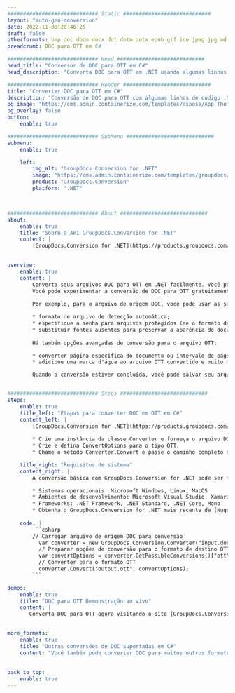 ```yaml
---
############################# Static ############################
layout: "auto-gen-conversion"
date: 2022-11-08T20:46:25
draft: false
otherformats: bmp doc docm docx dot dotm dotx epub gif ico jpeg jpg md odt ott pdf png psd rtf tex tif tiff txt xps
breadcrumb: DOC para OTT em C#

############################# Head ############################
head_title: "Conversor de DOC para OTT em C#"
head_description: "Converta DOC para OTT em .NET usando algumas linhas de código. Use a API de conversão de documentos do GroupDocs para converter mais de 160 formatos de arquivo."

############################# Header ############################
title: "Converter DOC para OTT em C#"
description: "Conversão de DOC para OTT com algumas linhas de código .NET"
bg_image: "https://cms.admin.containerize.com/templates/aspose/App_Themes/V3/images/bg/header1.png"
bg_overlay: false
button:
    enable: true

############################# SubMenu ############################
submenu:
    enable: true

    left:
        img_alt: "GroupDocs.Conversion for .NET"
        image: "https://cms.admin.containerize.com/templates/groupdocs/images/product-logos/90x90-noborder/groupdocs-conversion-net.png"
        product: "GroupDocs.Conversion"
        platform: ".NET"



############################# About ############################
about:
    enable: true
    title: "Sobre a API GroupDocs.Conversion for .NET"
    content: |
        [GroupDocs.Conversion for .NET](https://products.groupdocs.com/conversion/net/) pode ser usado para converter Microsoft Word, Excel, PowerPoint, PDF, Visio e outros formatos. GroupDocs.Conversion é uma API independente que é adequada para sistemas internos e de back-end onde é necessário alto desempenho. Não depende de nenhum software como Microsoft ou Open Office.
    

overview:
    enable: true
    content: |
        Converta seus arquivos DOC para OTT em .NET facilmente. Você pode usar apenas algumas linhas de código C# em qualquer plataforma de sua escolha, como - Windows, Linux, macOS.
        Você pode experimentar a conversão de DOC para OTT gratuitamente e avaliar a qualidade dos resultados da conversão. Juntamente com cenários de conversão de arquivo simples, você pode tentar opções mais avançadas para carregar o arquivo de origem DOC e para salvar o resultado de saída OTT. 
        
        Por exemplo, para o arquivo de origem DOC, você pode usar as seguintes opções de carregamento:

        * formato de arquivo de detecção automática;
        * especifique a senha para arquivos protegidos (se o formato de arquivo suportar);
        * substituir fontes ausentes para preservar a aparência do documento.
        
        Há também opções avançadas de conversão para o arquivo OTT:

        * converter página específica do documento ou intervalo de páginas;
        * adicione uma marca d'água ao arquivo OTT convertido e muito mais.

        Quando a conversão estiver concluída, você pode salvar seu arquivo OTT no caminho do arquivo local ou em qualquer armazenamento de terceiros, como FTP, Amazon S3, Google Drive, Dropbox etc. Observe - para converter DOC para {{ TO}} não há necessidade de nenhum software adicional instalado - como MS Office, Open Office, Adobe Acrobat Reader etc.


############################# Steps ############################
steps:
    enable: true
    title_left: "Etapas para converter DOC em OTT em C#"
    content_left: |
        [GroupDocs.Conversion for .NET](https://products.groupdocs.com/conversion/net/) torna mais fácil para os desenvolvedores converter um arquivo DOC para OTT com algumas linhas de código.
        
        * Crie uma instância da classe Converter e forneça o arquivo DOC com o caminho completo
        * Crie e defina ConvertOptions para o tipo OTT.
        * Chame o método Converter.Convert e passe o caminho completo e o formato (OTT) como parâmetro

    title_right: "Requisitos de sistema"
    content_right: |
        A conversão básica com GroupDocs.Conversion for .NET pode ser feita em apenas algumas etapas simples. Nossas APIs são suportadas em todas as principais plataformas e sistemas operacionais. Antes de executar o código abaixo, certifique-se de ter os seguintes pré-requisitos instalados em seu sistema.

        * Sistemas operacionais: Microsoft Windows, Linux, MacOS
        * Ambientes de desenvolvimento: Microsoft Visual Studio, Xamarin, MonoDevelop
        * Frameworks: .NET Framework, .NET Standard, .NET Core, Mono
        * Obtenha o GroupDocs.Conversion for .NET mais recente de [Nuget](https://www.nuget.org/packages/groupdocs.conversion)
         
    code: |
        ```csharp    
        // Carregar arquivo de origem DOC para conversão
          var converter = new GroupDocs.Conversion.Converter("input.doc");
          // Preparar opções de conversão para o formato de destino OTT
          var convertOptions = converter.GetPossibleConversions()["ott"].ConvertOptions;
          // Converter para o formato OTT
          converter.Convert("output.ott", convertOptions);
        ```

demos:
    enable: true
    title: "DOC para OTT Demonstração ao vivo"
    content: |
       Converta DOC para OTT agora visitando o site [GroupDocs.Conversion App](https://products.groupdocs.app/conversion/family). A demonstração online tem as seguintes vantagens
          

more_formats:
    enable: true
    title: "Outras conversões de DOC suportadas em C#"
    content: "Você também pode converter DOC para muitos outros formatos de arquivo. Por favor, veja a lista abaixo."
       
       
back_to_top:
    enable: true
---
```

